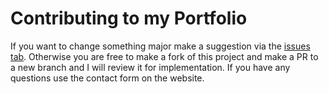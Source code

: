 # Contributing to my Portfolio
If you want to change something major make a suggestion via the [issues tab](https://github.com/kiyarose/Portf/issues). 
Otherwise you are free to make a fork of this project and make a PR to a new branch and I will review it for implementation.
If you have any questions use the contact form on the website. 
